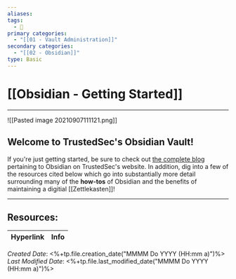 ```yaml
---
aliases: 
tags:
  - 📝
primary categories:
  - "[[01 - Vault Administration]]"
secondary categories:
  - "[[02 - Obsidian]]"
type: Basic
---
```

# [[Obsidian - Getting Started]]  
***

![[Pasted image 20210907111121.png]]

## Welcome to TrustedSec's Obsidian Vault!

If you're just getting started, be sure to check out [the complete blog](https://www.trustedsec.com/blog/obsidian-taming-a-collective-consciousness/pertaining) pertaining to Obsidian on TrustedSec's website. In addition, dig into a few of the resources cited below which go into substantially more detail surrounding many of the **how-tos** of Obsidian and the benefits of maintaining a digitial [[Zettlekasten]]! 

___

## Resources:

| Hyperlink | Info |
| --------- | ---- |


_Created Date_: <%+tp.file.creation_date("MMMM Do YYYY (HH:mm a)")%>
_Last Modified Date_: <%+tp.file.last_modified_date("MMMM Do YYYY (HH:mm a)")%>
